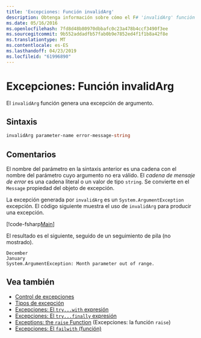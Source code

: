```yaml
---
title: 'Excepciones: Función invalidArg'
description: Obtenga información sobre cómo el F# 'invalidArg' función genera una excepción de argumento.
ms.date: 05/16/2016
ms.openlocfilehash: 7fd8d48b80970dbbafc0c23a478b4ccf3490f3ee
ms.sourcegitcommit: 9b552addadfb57fab0b9e7852ed4f1f1b8a42f8e
ms.translationtype: MT
ms.contentlocale: es-ES
ms.lasthandoff: 04/23/2019
ms.locfileid: "61996890"
---
```

# <a name="exceptions-the-invalidarg-function"></a>Excepciones: Función invalidArg

El `invalidArg` función genera una excepción de argumento.

## <a name="syntax"></a>Sintaxis

```fsharp
invalidArg parameter-name error-message-string
```

## <a name="remarks"></a>Comentarios

El nombre del parámetro en la sintaxis anterior es una cadena con el nombre del parámetro cuyo argumento no era válido. El *cadena de mensaje de error* es una cadena literal o un valor de tipo `string`. Se convierte en el `Message` propiedad del objeto de excepción.

La excepción generada por `invalidArg` es un `System.ArgumentException` excepción. El código siguiente muestra el uso de `invalidArg` para producir una excepción.

[!code-fsharp[Main](../../../../samples/snippets/fsharp/lang-ref-2/snippet6101.fs)]

El resultado es el siguiente, seguido de un seguimiento de pila (no mostrado).

```
December
January
System.ArgumentException: Month parameter out of range.
```

## <a name="see-also"></a>Vea también

- [Control de excepciones](index.md)
- [Tipos de excepción](exception-types.md)
- [Excepciones: El `try...with` expresión](the-try-with-expression.md)
- [Excepciones: El `try...finally` expresión](the-try-finally-expression.md)
- [Exceptions: the `raise` Function](the-raise-function.md) (Excepciones: la función `raise`)
- [Excepciones: El `failwith` (función)](the-failwith-function.md)
